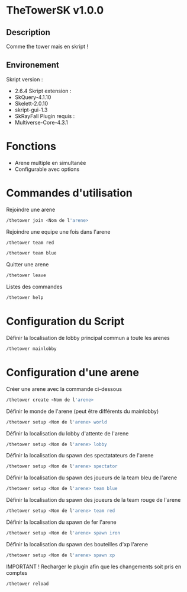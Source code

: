 # TheTowerSK v1.0.0

## Description
Comme the tower mais en skript !

## Environement
Skript version : 
- 2.6.4
Skript extension : 
- SkQuery-4.1.10
- Skelett-2.0.10 
- skript-gui-1.3
- SkRayFall
Plugin requis :
- Multiverse-Core-4.3.1

# Fonctions
- Arene multiple en simultanée
- Configurable avec options

# Commandes d'utilisation
Rejoindre une arene
```bash
/thetower join <Nom de l'arene>
```
Rejoindre une equipe une fois dans l'arene
```bash
/thetower team red
```
```bash
/thetower team blue
```
Quitter une arene
```bash
/thetower leave
```
Listes des commandes
```bash
/thetower help
```
# Configuration du Script
Définir la localisation de lobby principal commun a toute les arenes
```bash
/thetower mainlobby
```
# Configuration d'une arene
Créer une arene avec la commande ci-dessous
```bash
/thetower create <Nom de l'arene>
```
Définir le monde de l'arene (peut être différents du mainlobby)
```bash
/thetower setup <Nom de l'arene> world
```
Définir la localisation du lobby d'attente de l'arene
```bash
/thetower setup <Nom de l'arene> lobby
```
Définir la localisation du spawn des spectatateurs de l'arene
```bash
/thetower setup <Nom de l'arene> spectator
```
Définir la localisation du spawn des joueurs de la team bleu de l'arene
```bash
/thetower setup <Nom de l'arene> team blue
```
Définir la localisation du spawn des joueurs de la team rouge de l'arene
```bash
/thetower setup <Nom de l'arene> team red
```
Définir la localisation du spawn de fer l'arene
```bash
/thetower setup <Nom de l'arene> spawn iron
```
Définir la localisation du spawn des bouteilles d'xp l'arene
```bash
/thetower setup <Nom de l'arene> spawn xp
```

IMPORTANT ! Recharger le plugin afin que les changements soit pris en comptes
```bash
/thetower reload
```
